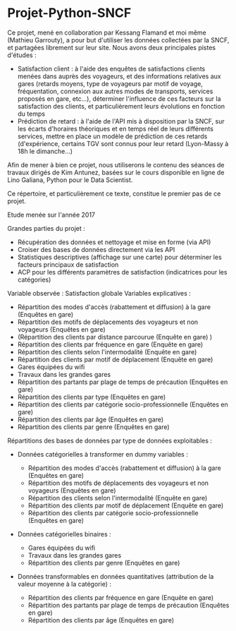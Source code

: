 # Projet-Python-SNCF
Ce projet, mené en collaboration par Kessang Flamand et moi même (Mathieu Garrouty), a pour but d'utiliser les données collectées par la SNCF, et partagées librement sur leur site. Nous avons deux principales pistes d'études : 
- Satisfaction client : à l'aide des enquêtes de satisfactions clients menées dans auprès des voyageurs, et des informations relatives aux gares (retards moyens, type de voyageurs par motif de voyage, fréquentation, connexion aux autres modes de transports, services proposés en gare, etc...), déterminer l'influence de ces facteurs sur la satisfaction des clients, et particulièrement leurs évolutions en fonction du temps
- Prédiction de retard : à l'aide de l'API mis à disposition par la SNCF, sur les écarts d'horaires théoriques et en temps réel de leurs différents services, mettre en place un modèle de prédiction de ces retards (d'expérience, certains TGV sont connus pour leur retard (Lyon-Massy à 18h le dimanche...) 

Afin de mener à bien ce projet, nous utiliserons le contenu des séances de travaux dirigés de Kim Antunez, basées sur le cours disponible en ligne de Lino Galiana, Python pour le Data Scientist.

Ce répertoire, et particulièrement ce texte, constitue le premier pas de ce projet.

Etude menée sur l'année 2017

Grandes parties du projet :

- Récupération des données et nettoyage et mise en forme (via API) 
- Croiser des bases de données directement via les API 
- Statistiques descriptives (affichage sur une carte) pour déterminer les facteurs principaux de satisfaction
- ACP pour les différents paramètres de satisfaction (indicatrices pour les catégories)

Variable observée : Satisfaction globale
Variables explicatives : 
- Répartition des modes d'accès (rabattement et diffusion) à la gare (Enquêtes en gare)
- Répartition des motifs de déplacements des voyageurs et non voyageurs (Enquêtes en gare)
- (Répartition des clients par distance parcourue (Enquête en gare) )
- Répartition des clients par fréquence en gare (Enquête en gare)
- Répartition des clients selon l'intermodalité (Enquête en gare)
- Répartition des clients par motif de déplacement (Enquête en gare)
- Gares équipées du wifi
- Travaux dans les grandes gares
- Répartition des partants par plage de temps de précaution (Enquêtes en gare)
- Répartition des clients par type (Enquêtes en gare)
- Répartition des clients par catégorie socio-professionnelle (Enquêtes en gare)
- Répartition des clients par âge (Enquêtes en gare)
- Répartition des clients par genre (Enquêtes en gare)

Répartitions des bases de données par type de données exploitables :
- Données catégorielles à transformer en dummy variables :
    - Répartition des modes d'accès (rabattement et diffusion) à la gare (Enquêtes en gare)
    - Répartition des motifs de déplacements des voyageurs et non voyageurs (Enquêtes en gare)
    - Répartition des clients selon l'intermodalité (Enquête en gare)
    - Répartition des clients par motif de déplacement (Enquête en gare)
    - Répartition des clients par catégorie socio-professionnelle (Enquêtes en gare)
    
- Données catégorielles binaires :
    - Gares équipées du wifi
    - Travaux dans les grandes gares
    - Répartition des clients par genre (Enquêtes en gare)
    
- Données transformables en données quantitatives (attribution de la valeur moyenne à la catégorie) :
    - Répartition des clients par fréquence en gare (Enquête en gare)
    - Répartition des partants par plage de temps de précaution (Enquêtes en gare)
    - Répartition des clients par âge (Enquêtes en gare)
